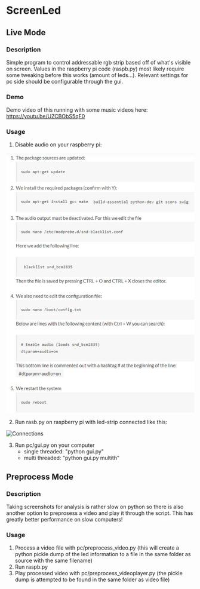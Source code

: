# ScreenLed

## Live Mode

### Description
Simple program to control addressable rgb strip based off of what's visible on screen. Values in the raspberry pi code (raspb.py) most likely require some tweaking before this works (amount of leds...). Relevant settings for pc side should be configurable through the gui.

### Demo
Demo video of this running with some music videos here: https://youtu.be/UZCBObS5qF0

### Usage
1. Disable audio on your raspberry pi:

![Disable audio](enableraspberryaudio.JPG)

2. Run rasb.py on raspberry pi with led-strip connected like this:

![Connections](https://tutorials-raspberrypi.de/wp-content/uploads/Raspberry-Pi-WS2812-Steckplatine-600x361.png)

3. Run pc/gui.py on your computer
    - single threaded: "python gui.py"
    - multi threaded: "python gui.py multith"
    
    
## Preprocess Mode

### Description
Taking screenshots for analysis is rather slow on python so there is also another option to preprosess a video and play it through the script. This has greatly better performance on slow computers!

### Usage
1. Process a video file with pc/preprocess_video.py (this will create a python pickle dump of the led information to a file in the same folder as source with the same filename)
2. Run raspb.py
3. Play processed video with pc/preprocess_videoplayer.py (the pickle dump is attempted to be found in the same folder as video file)
